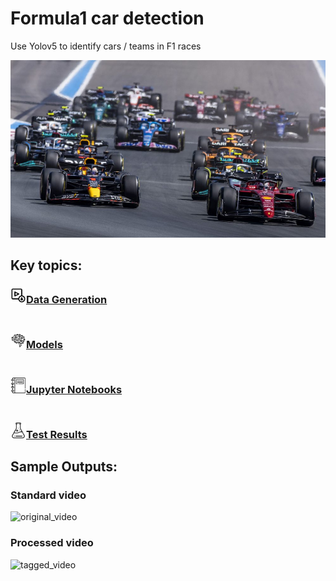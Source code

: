 # Formula1 car detection
 Use Yolov5 to identify cars / teams in F1 races
 
![cover.jpg](https://github.com/SwamiKannan/Formula1-car-detection/blob/main/cover.jpg)

## Key topics:
### <img src="https://github.com/SwamiKannan/Formula1-car-detection/blob/main/icons/video_download.png" width=25 align="bottom">[Data Generation](https://github.com/SwamiKannan/Formula1-car-detection/tree/main/data_generation) <br><br>
### <img src="https://github.com/SwamiKannan/Formula1-car-detection/blob/main/icons/artificial-intelligence.png" width=25 align="bottom">[Models](https://github.com/SwamiKannan/Formula1-car-detection/tree/main/model)<br><br>
### <img src="https://github.com/SwamiKannan/Formula1-car-detection/blob/main/icons/notebook.png" width=25 align="bottom">[Jupyter Notebooks](https://github.com/SwamiKannan/Formula1-car-detection/tree/main/notebook)<br><br>
### <img src="https://github.com/SwamiKannan/Formula1-car-detection/blob/main/icons/test.png" width=25 align="bottom">[Test Results](https://github.com/SwamiKannan/Formula1-car-detection/tree/main/test)

## Sample Outputs:

### Standard video<br>
![original_video](https://github.com/SwamiKannan/Formula1-car-detection/blob/main/raw_video.gif)

### Processed video<br>
![tagged_video](https://github.com/SwamiKannan/Formula1-car-detection/blob/main/processed%20image.gif)
